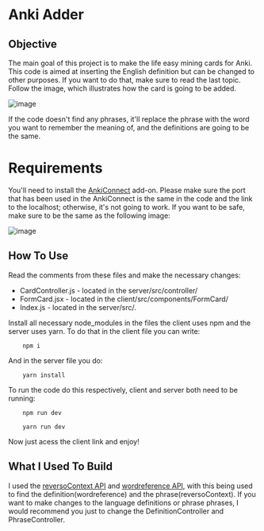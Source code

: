 # Anki Adder

## Objective

The main goal of this project is to make the life easy mining cards for Anki. This code is aimed at inserting the English definition but can be changed to other purposes. If you want to do that, make sure to read the last topic. Follow the image, which illustrates how the card is going to be added.

![image](https://github.com/user-attachments/assets/3e48bea3-b961-46fb-8f7e-c2fa1cb80e54)

If the code doesn't find any phrases, it'll replace the phrase with the word you want to remember the meaning of, and the definitions are going to be the same.

# Requirements

You'll need to install the [AnkiConnect](https://ankiweb.net/shared/info/2055492159) add-on. Please make sure the port that has been used in the AnkiConnect is the same in the code and the link to the localhost; otherwise, it's not going to work. If you want to be safe, make sure to be the same as the following image:

![image](https://github.com/user-attachments/assets/42cc058e-b777-49c3-8d36-e838b30efa88)

## How To Use

Read the comments from these files and make the necessary changes:

- CardController.js - located in the server/src/controller/
- FormCard.jsx - located in the client/src/components/FormCard/
- Index.js - located in the server/src/.

Install all necessary node_modules in the files the client uses npm and the server uses yarn. To do that in the client file you can write:

```
    npm i
```

And in the server file you do:

```
    yarn install
```

To run the code do this respectively, client and server both need to be running:

```
    npm run dev

    yarn run dev
```

Now just acess the client link and enjoy!

## What I Used To Build

I used the [reversoContext API](https://www.npmjs.com/package/reverso-api) and [wordreference API](https://www.npmjs.com/package/wordreference), with this being used to find the definition(wordreference) and the phrase(reversoContext). If you want to make changes to the language definitions or phrase phrases, I would recommend you just to change the DefinitionController and PhraseController.
